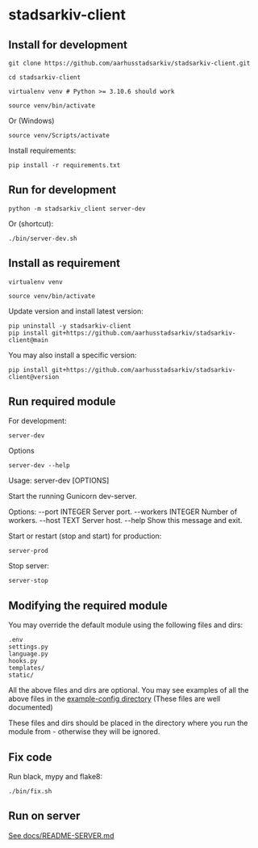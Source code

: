 # stadsarkiv-client

## Install for development

    git clone https://github.com/aarhusstadsarkiv/stadsarkiv-client.git

    cd stadsarkiv-client

    virtualenv venv # Python >= 3.10.6 should work   

    source venv/bin/activate

Or (Windows)

    source venv/Scripts/activate

Install requirements:

    pip install -r requirements.txt

## Run for development

    python -m stadsarkiv_client server-dev

Or (shortcut): 

    ./bin/server-dev.sh

## Install as requirement

    virtualenv venv

    source venv/bin/activate

Update version and install latest version:

    pip uninstall -y stadsarkiv-client
    pip install git+https://github.com/aarhusstadsarkiv/stadsarkiv-client@main

You may also install a specific version:

    pip install git+https://github.com/aarhusstadsarkiv/stadsarkiv-client@version

## Run required module

For development:

    server-dev

Options 

    server-dev --help

Usage: server-dev [OPTIONS]

  Start the running Gunicorn dev-server.

Options:
  --port INTEGER     Server port.
  --workers INTEGER  Number of workers.
  --host TEXT        Server host.
  --help             Show this message and exit.

Start or restart (stop and start) for production:

    server-prod

Stop server:

    server-stop

## Modifying the required module

You may override the default module using the following files and dirs:

    .env
    settings.py
    language.py
    hooks.py
    templates/
    static/

All the above files and dirs are optional. You may see examples of all the above files in the 
[example-config directory](https://github.com/aarhusstadsarkiv/stadsarkiv-client/tree/main/example-config)
(These files are well documented)

These files and dirs should be placed in the directory where you run the module from - otherwise they will be ignored.

## Fix code

Run black, mypy and flake8:

    ./bin/fix.sh


## Run on server

[See docs/README-SERVER.md](docs/README-SERVER.md)

